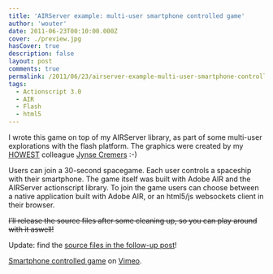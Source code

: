 ```yaml
---
title: 'AIRServer example: multi-user smartphone controlled game'
author: 'wouter'
date: 2011-06-23T00:10:00.000Z
cover: ./preview.jpg
hasCover: true
description: false
layout: post
comments: true
permalink: /2011/06/23/airserver-example-multi-user-smartphone-controlled-game/
tags:
  - Actionscript 3.0
  - AIR
  - Flash
  - html5
---
```

I wrote this game on top of my AIRServer library, as part of some multi-user explorations with the flash platform. The graphics were created by my [HOWEST][1] colleague [Jynse Cremers][2] :-)

Users can join a 30-second spacegame. Each user controls a spaceship with their smartphone. The game itself was built with Adobe AIR and the AIRServer actionscript library. To join the game users can choose between a native application built with Adobe AIR, or an html5/js websockets client in their browser.

<del datetime="2011-07-04T09:43:12+00:00">I’ll release the source files after some cleaning up, so you can play around with it aswell!</del>

Update: find the [source files in the follow-up post][3]!

[Smartphone controlled game][4] on [Vimeo][5].

 [1]: http://howest.be
 [2]: http://twitter.com/jynse
 [3]: /2011/07/04/source-code-for-airserver-space-game/
 [4]: http://vimeo.com/25446935
 [5]: http://vimeo.com